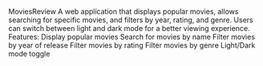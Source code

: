 MoviesReview
A web application that displays popular movies, allows searching for specific movies, and filters by year, rating, and genre. Users can switch between light and dark mode for a better viewing experience.
Features:
Display popular movies
Search for movies by name
Filter movies by year of release
Filter movies by rating
Filter movies by genre
Light/Dark mode toggle
